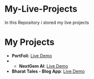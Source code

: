 # My-Live-Projects
In this Repository i stored my live projects

# My Projects

- **PortFoli**: [Live Demo](https://sunny12portfolio.netlify.app/)
- - **NextGem AI**: [Live Demo](https://next-gem-frontend.vercel.app/)
- **Bharat Tales - Blog App**: [Live Demo](https://bharat-tales-blog-app.netlify.app/)
